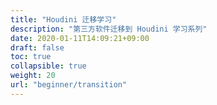 ```yaml
---
title: "Houdini 迁移学习"
description: "第三方软件迁移到 Houdini 学习系列"
date: 2020-01-11T14:09:21+09:00 
draft: false
toc: true
collapsible: true
weight: 20
url: "beginner/transition"
---
```


